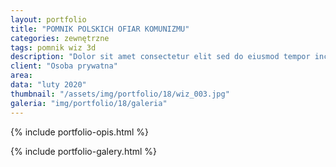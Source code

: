 ```yaml
---
layout: portfolio
title: "POMNIK POLSKICH OFIAR KOMUNIZMU"
categories: zewnętrzne
tags: pomnik wiz 3d
description: "Dolor sit amet consectetur elit sed do eiusmod tempor incididunt labore et dolore magna aliqua enim minim veniam quis nostrud exercitation ullamco laboris nisi aliquip commodo consequat.duis aute irure sint occae cat cupidatat non proident sunt in culpa qui officia deserunt mollit anim id est laborum. Sed perspiciatis unde omnis iste natus error sit voluptatem."
client: "Osoba prywatna"
area: 
data: "luty 2020"
thumbnail: "/assets/img/portfolio/18/wiz_003.jpg"
galeria: "img/portfolio/18/galeria"
---
```

{% include portfolio-opis.html %}

{% include portfolio-galery.html %}
